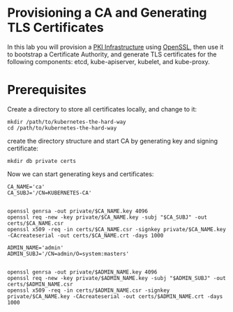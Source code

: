 # Provisioning a CA and Generating TLS Certificates

In this lab you will provision a [PKI Infrastructure](https://en.wikipedia.org/wiki/Public_key_infrastructure) using [OpenSSL](https://www.openssl.org/), then use it to bootstrap a Certificate Authority, and generate TLS certificates for the following components: etcd, kube-apiserver, kubelet, and kube-proxy.

# Prerequisites

Create a directory to store all certificates locally, and change to it: 

```shell
mkdir /path/to/kubernetes-the-hard-way
cd /path/to/kubernetes-the-hard-way
```

create the directory structure and start CA by generating key and signing certificate:

```shell
mkdir db private certs
```

Now we can start generating keys and certificates:

```shell
CA_NAME='ca'
CA_SUBJ='/CN=KUBERNETES-CA'


openssl genrsa -out private/$CA_NAME.key 4096
openssl req -new -key private/$CA_NAME.key -subj "$CA_SUBJ" -out certs/$CA_NAME.csr
openssl x509 -req -in certs/$CA_NAME.csr -signkey private/$CA_NAME.key -CAcreateserial -out certs/$CA_NAME.crt -days 1000
```

```shell
ADMIN_NAME='admin'
ADMIN_SUBJ='/CN=admin/O=system:masters'


openssl genrsa -out private/$ADMIN_NAME.key 4096
openssl req -new -key private/$ADMIN_NAME.key -subj "$ADMIN_SUBJ" -out certs/$ADMIN_NAME.csr
openssl x509 -req -in certs/$ADMIN_NAME.csr -signkey private/$CA_NAME.key -CAcreateserial -out certs/$ADMIN_NAME.crt -days 1000
```
